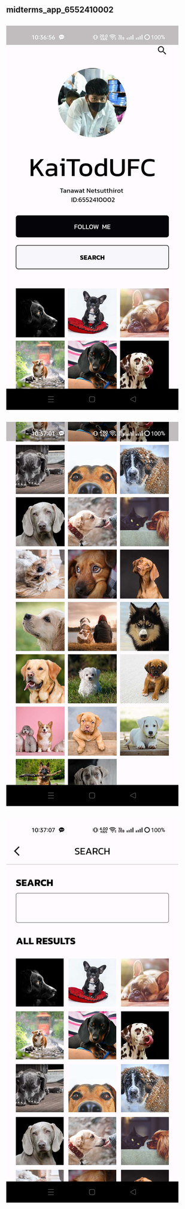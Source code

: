 ## midterms_app_6552410002
##
![enter image description here](https://github.com/tanawatmix/midterm_app_6552410002/blob/master/mt1.jpg?raw=true)
##
![enter image description here](https://github.com/tanawatmix/midterm_app_6552410002/blob/master/mt2.jpg?raw=true)
##
![enter image description here](https://github.com/tanawatmix/midterm_app_6552410002/blob/master/mt3.jpg?raw=true)
